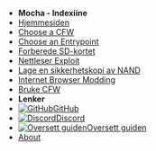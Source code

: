 - **Mocha - Indexiine**
- [Hjemmesiden](../../introduction)
- [Choose a CFW](../../cfw-choice)
- [Choose an Entrypoint](../entrypoint-choice)
- [Forberede SD-kortet](sd-preparation)
- [Nettleser Exploit](browser-exploit)
- [Lage en sikkerhetskopi av NAND](nand-backup)
- [Internet Browser Modding](browser-modding)
- [Bruke CFW](launching-cfw)
- **Lenker**
- [![GitHub](https://icongr.am/simple/github.svg?color=808080&size=16)GitHub](https://github.com/hacks-guide/Guide-WiiU)
- [![Discord](https://icongr.am/simple/discord.svg?colored&size=16)Discord](https://discord.gg/C29hYvh)
- [![Oversett guiden](https://icongr.am/material/translate.svg?color=808080&size=16)Oversett guiden](https://hacks-guide.crowdin.com/u/projects/10)
- [About](../../about)